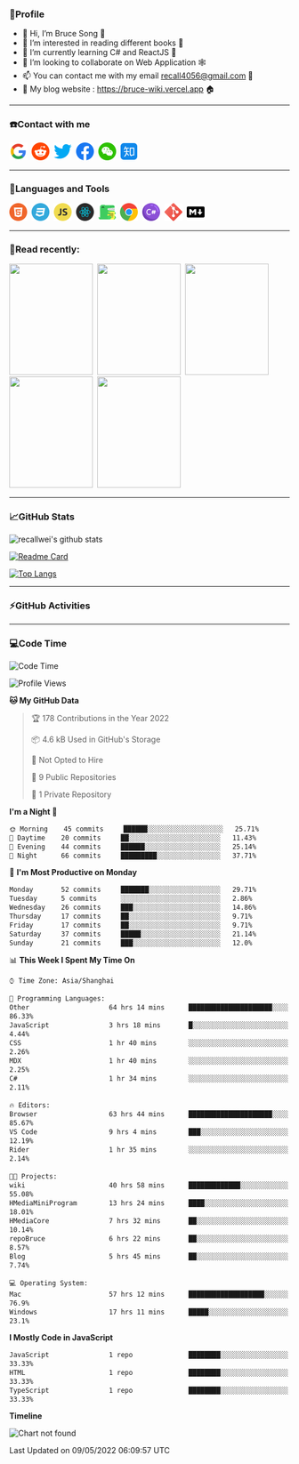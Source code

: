 ### 🦁️Profile

- 👋 Hi, I’m Bruce Song 🦁️
- 👀 I’m interested in reading different books 📖
- 🌱 I’m currently learning C# and ReactJS 🚀
- 💞️ I’m looking to collaborate on Web Application 🕸️
- 📫 You can contact me with my email recall4056@gmail.com 📮
- 📖 My blog website : https://bruce-wiki.vercel.app 🏠

---

### ☎️Contact with me

<img height="32" width="32" src="/img/google.png"/>&nbsp;
<img height="32" width="32" src="/img/reddit.png"/>&nbsp;
<img height="32" width="32" src="/img/twitter.png"/>&nbsp;
<img height="32" width="32" src="/img/facebook.png"/>&nbsp;
<img height="32" width="32" src="/img/wechat.png"/>&nbsp;
<img height="32" width="32" src="/img/zhihu.png"/>&nbsp;

---

### 🚀Languages and Tools

<a href="https://bruce-wiki.vercel.app/docs/front-end/html" target="_blank" rel="noreferrer noopener"><img height="32" width="32" src="/img/html.png"/></a>&nbsp;
<a href="https://bruce-wiki.vercel.app/docs/front-end/css" target="_blank" rel="noreferrer noopener"><img height="32" width="32" src="/img/css.png"/></a>&nbsp;
<a href="https://bruce-wiki.vercel.app/docs/front-end/javascript" target="_blank" rel="noreferrer noopener"><img height="32" width="32" src="/img/javascript.png"/></a>&nbsp;
<a href="https://bruce-wiki.vercel.app/docs/front-end/react" target="_blank" rel="noreferrer noopener"><img height="32" width="32" src="/img/react.png"/></a>&nbsp;
<a href="https://bruce-wiki.vercel.app/docs/front-end/react" target="_blank" rel="noreferrer noopener"><img height="32" width="32" src="/img/docusaurus.png"/></a>&nbsp;
<img height="32" width="32" src="/img/chrome.png"/>&nbsp;
<img height="32" width="32" src="/img/csharp.png"/>&nbsp;
<img height="32" width="32" src="/img/git.png"/>&nbsp;
<a href="https://bruce-wiki.vercel.app/docs/front-end/markdown" target="_blank" rel="noreferrer noopener"><img height="32" width="32" src="/img/markdown.png"/></a>&nbsp;

<!-- <img height="32" width="32" src="https://simpleicons.org/icons/microsoft.svg"/>&nbsp;
<img height="32" width="32" src="https://simpleicons.org/icons/microsoftazure.svg"/>&nbsp;
<img height="32" width="32" src="https://simpleicons.org/icons/azuredevops.svg"/>&nbsp;
<img height="32" width="32" src="https://simpleicons.org/icons/visualstudio.svg"/>&nbsp;
<img height="32" width="32" src="https://simpleicons.org/icons/visualstudiocode.svg"/>&nbsp;
<img height="32" width="32" src="https://simpleicons.org/icons/dotnet.svg"/>&nbsp;
<img height="32" width="32" src="https://simpleicons.org/icons/microsoftsqlserver.svg"/>&nbsp;
<img height="32" width="32" src="https://simpleicons.org/icons/nodedotjs.svg"/>&nbsp;
<img height="32" width="32" src="https://simpleicons.org/icons/npm.svg"/>&nbsp;
<img height="32" width="32" src="https://simpleicons.org/icons/webpack.svg"/>&nbsp;
<img height="32" width="32" src="https://simpleicons.org/icons/swagger.svg"/>&nbsp;
<img height="32" width="32" src="https://simpleicons.org/icons/bootstrap.svg"/>&nbsp;
<img height="32" width="32" src="https://simpleicons.org/icons/jest.svg">&nbsp;
<img height="32" width="32" src="https://simpleicons.org/icons/github.svg"/>&nbsp; -->

---

### 📖Read recently:

<img height="200" width="150" src="https://img9.doubanio.com/view/subject/s/public/s27283822.jpg"/>&nbsp;
<img height="200" width="150" src="https://img9.doubanio.com/view/subject/l/public/s33524212.jpg"/>&nbsp;
<img height="200" width="150" src="https://img9.doubanio.com/view/subject/m/public/s33460221.jpg"/>&nbsp;
<img height="200" width="150" src="https://img3.doubanio.com/view/subject/l/public/s8958650.jpg"/>&nbsp;
<img height="200" width="150" src="https://img3.doubanio.com/view/subject/l/public/s29820180.jpg"/>&nbsp;

---

### 📈GitHub Stats

![recallwei's github stats](https://github-readme-stats.vercel.app/api?username=recallwei&show_icons=true&theme=dracula&count_private=true&include_all_commits)

<!---
repository 卡片
--->

[![Readme Card](https://github-readme-stats.vercel.app/api/pin/?username=recallwei&repo=recallwei&theme=dracula)](https://github.com/recallwei/daily)

<!---
repository 常用语言 layout=compact（紧凑布局）
--->

[![Top Langs](https://github-readme-stats.vercel.app/api/top-langs/?username=recallwei&layout=compact&theme=dracula)](https://github.com/recallwei/daily)

---

### ⚡️GitHub Activities

<!--START_SECTION:activity-->

<!--END_SECTION:activity-->

---

### 💻Code Time

<!--START_SECTION:waka-->
![Code Time](http://img.shields.io/badge/Code%20Time-0-blue)

![Profile Views](http://img.shields.io/badge/Profile%20Views-57-blue)

**🐱 My GitHub Data** 

> 🏆 178 Contributions in the Year 2022
 > 
> 📦 4.6 kB Used in GitHub's Storage 
 > 
> 🚫 Not Opted to Hire
 > 
> 📜 9 Public Repositories 
 > 
> 🔑 1 Private Repository 
 > 
**I'm a Night 🦉** 

```text
🌞 Morning    45 commits     ██████░░░░░░░░░░░░░░░░░░░   25.71% 
🌆 Daytime    20 commits     ██░░░░░░░░░░░░░░░░░░░░░░░   11.43% 
🌃 Evening    44 commits     ██████░░░░░░░░░░░░░░░░░░░   25.14% 
🌙 Night      66 commits     █████████░░░░░░░░░░░░░░░░   37.71%

```
📅 **I'm Most Productive on Monday** 

```text
Monday       52 commits     ███████░░░░░░░░░░░░░░░░░░   29.71% 
Tuesday      5 commits      ░░░░░░░░░░░░░░░░░░░░░░░░░   2.86% 
Wednesday    26 commits     ███░░░░░░░░░░░░░░░░░░░░░░   14.86% 
Thursday     17 commits     ██░░░░░░░░░░░░░░░░░░░░░░░   9.71% 
Friday       17 commits     ██░░░░░░░░░░░░░░░░░░░░░░░   9.71% 
Saturday     37 commits     █████░░░░░░░░░░░░░░░░░░░░   21.14% 
Sunday       21 commits     ███░░░░░░░░░░░░░░░░░░░░░░   12.0%

```


📊 **This Week I Spent My Time On** 

```text
⌚︎ Time Zone: Asia/Shanghai

💬 Programming Languages: 
Other                    64 hrs 14 mins      █████████████████████░░░░   86.33% 
JavaScript               3 hrs 18 mins       █░░░░░░░░░░░░░░░░░░░░░░░░   4.44% 
CSS                      1 hr 40 mins        ░░░░░░░░░░░░░░░░░░░░░░░░░   2.26% 
MDX                      1 hr 40 mins        ░░░░░░░░░░░░░░░░░░░░░░░░░   2.25% 
C#                       1 hr 34 mins        ░░░░░░░░░░░░░░░░░░░░░░░░░   2.11%

🔥 Editors: 
Browser                  63 hrs 44 mins      █████████████████████░░░░   85.67% 
VS Code                  9 hrs 4 mins        ███░░░░░░░░░░░░░░░░░░░░░░   12.19% 
Rider                    1 hr 35 mins        ░░░░░░░░░░░░░░░░░░░░░░░░░   2.14%

🐱‍💻 Projects: 
wiki                     40 hrs 58 mins      █████████████░░░░░░░░░░░░   55.08% 
HMediaMiniProgram        13 hrs 24 mins      ████░░░░░░░░░░░░░░░░░░░░░   18.01% 
HMediaCore               7 hrs 32 mins       ██░░░░░░░░░░░░░░░░░░░░░░░   10.14% 
repoBruce                6 hrs 22 mins       ██░░░░░░░░░░░░░░░░░░░░░░░   8.57% 
Blog                     5 hrs 45 mins       ██░░░░░░░░░░░░░░░░░░░░░░░   7.74%

💻 Operating System: 
Mac                      57 hrs 12 mins      ███████████████████░░░░░░   76.9% 
Windows                  17 hrs 11 mins      █████░░░░░░░░░░░░░░░░░░░░   23.1%

```

**I Mostly Code in JavaScript** 

```text
JavaScript               1 repo              ████████░░░░░░░░░░░░░░░░░   33.33% 
HTML                     1 repo              ████████░░░░░░░░░░░░░░░░░   33.33% 
TypeScript               1 repo              ████████░░░░░░░░░░░░░░░░░   33.33%

```


**Timeline**

![Chart not found](https://raw.githubusercontent.com/recallwei/recallwei/main/charts/bar_graph.png) 


 Last Updated on 09/05/2022 06:09:57 UTC
<!--END_SECTION:waka-->
<!---
recallwei/recallwei is a ✨ special ✨ repository because its `README.md` (this file) appears on your GitHub profile.
You can click the Preview link to take a look at your changes.
--->
